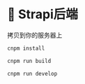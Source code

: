 # 🚀 Strapi后端

拷贝到你的服务器上

```bash
cnpm install
```
```bash
cnpm run build
```
```bash
cnpm run develop
```
